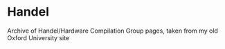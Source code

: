 # Handel
Archive of Handel/Hardware Compilation Group pages, taken from my old Oxford University site
